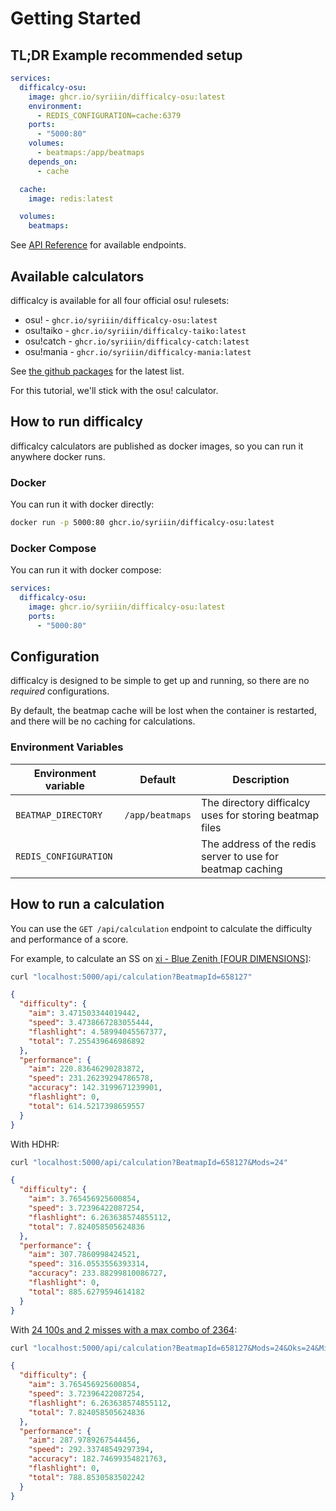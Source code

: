 # Getting Started

## TL;DR Example recommended setup

```yaml
services:
  difficalcy-osu:
    image: ghcr.io/syriiin/difficalcy-osu:latest
    environment:
      - REDIS_CONFIGURATION=cache:6379
    ports:
      - "5000:80"
    volumes:
      - beatmaps:/app/beatmaps
    depends_on:
      - cache

  cache:
    image: redis:latest

  volumes:
    beatmaps:
```

See [API Reference](./api-reference/index.md) for available endpoints.

## Available calculators

difficalcy is available for all four official osu! rulesets:

- osu! - `ghcr.io/syriiin/difficalcy-osu:latest`
- osu!taiko - `ghcr.io/syriiin/difficalcy-taiko:latest`
- osu!catch - `ghcr.io/syriiin/difficalcy-catch:latest`
- osu!mania - `ghcr.io/syriiin/difficalcy-mania:latest`

See [the github packages](https://github.com/Syriiin?tab=packages&repo_name=difficalcy) for the latest list.

For this tutorial, we'll stick with the osu! calculator.

## How to run difficalcy

difficalcy calculators are published as docker images, so you can run it anywhere docker runs.

### Docker

You can run it with docker directly:

```sh
docker run -p 5000:80 ghcr.io/syriiin/difficalcy-osu:latest
```

### Docker Compose

You can run it with docker compose:

```yaml
services:
  difficalcy-osu:
    image: ghcr.io/syriiin/difficalcy-osu:latest
    ports:
      - "5000:80"
```

## Configuration

difficalcy is designed to be simple to get up and running, so there are no _required_ configurations.

By default, the beatmap cache will be lost when the container is restarted, and there will be no caching for calculations.

### Environment Variables

| Environment variable  | Default         | Description                                                |
| --------------------- | --------------- | ---------------------------------------------------------- |
| `BEATMAP_DIRECTORY`   | `/app/beatmaps` | The directory difficalcy uses for storing beatmap files    |
| `REDIS_CONFIGURATION` |                 | The address of the redis server to use for beatmap caching |

## How to run a calculation

You can use the `GET /api/calculation` endpoint to calculate the difficulty and performance of a score.

For example, to calculate an SS on [xi - Blue Zenith [FOUR DIMENSIONS]](https://osu.ppy.sh/beatmapsets/292301#osu/658127):

```sh
curl "localhost:5000/api/calculation?BeatmapId=658127"
```

```json
{
  "difficulty": {
    "aim": 3.471503344019442,
    "speed": 3.4738667283055444,
    "flashlight": 4.58994045567377,
    "total": 7.255439646986892
  },
  "performance": {
    "aim": 220.83646290283872,
    "speed": 231.26239294786578,
    "accuracy": 142.3199671239901,
    "flashlight": 0,
    "total": 614.5217398659557
  }
}
```

With HDHR:

```sh
curl "localhost:5000/api/calculation?BeatmapId=658127&Mods=24"
```

```json
{
  "difficulty": {
    "aim": 3.765456925600854,
    "speed": 3.72396422087254,
    "flashlight": 6.263638574855112,
    "total": 7.824058505624836
  },
  "performance": {
    "aim": 307.7860998424521,
    "speed": 316.0553556393314,
    "accuracy": 233.88299810086727,
    "flashlight": 0,
    "total": 885.6279594614182
  }
}
```

With [24 100s and 2 misses with a max combo of 2364](https://osu.ppy.sh/scores/453746931):

```sh
curl "localhost:5000/api/calculation?BeatmapId=658127&Mods=24&Oks=24&Misses=2&Combo=2364"
```

```json
{
  "difficulty": {
    "aim": 3.765456925600854,
    "speed": 3.72396422087254,
    "flashlight": 6.263638574855112,
    "total": 7.824058505624836
  },
  "performance": {
    "aim": 287.9789267544456,
    "speed": 292.33748549297394,
    "accuracy": 182.74699354821763,
    "flashlight": 0,
    "total": 788.8530583502242
  }
}
```
